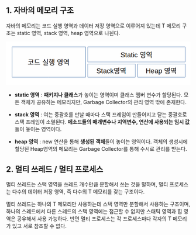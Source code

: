 ## 1. 자바의 메모리 구조

자바의 메모리는 코드 실행 영역과 데이터 저장 영역으로 이루어져 있는데 T 메모리 구조는 static 영역, stack 영역, heap 영역으로 나뉜다.

![img](https://github.com/dilmah0203/TIL/blob/main/Image/Tmemory0.png)


- **static 영역** : **패키지나 클래스**가 놓이는 영역이며 클래스 멤버 변수가 할당된다. 모든 객체가 공유하는 메모리지만, Garbage Collector의 관리 영역 밖에 존재한다.

- **stack 영역** : 여는 중괄호를 만날 때마다 스택 프레임이 만들어지고 닫는 중괄호로 스택 프레임이 소멸된다. **메소드들의 매개변수나 지역변수, 연산에 사용되는 임시 값**들이 놓이는 영역이다.

- **heap 영역** : new 연산을 통해 **생성된 객체**들이 놓이는 영역이다. 객체의 생성시에 할당된 Heap영역의 메모리는 Garbage Collector를 통해 수시로 관리를 받는다.

## 2. 멀티 쓰레드 / 멀티 프로세스

멀티 쓰레드는 스택 영역을 쓰레드 개수만큼 분할해서 쓰는 것을 말하며, 멀티 프로세스는 다수의 데이터 저장 영역, 즉 다수의 T 메모리를 갖는 구조이다.

멀티 쓰레드는 하나의 T 메모리만 사용하는데 스택 영역만 분할해서 사용하는 구조이며, 하나의 스레드에서 다른 스레드의 스택 영역에는 접근할 수 없지만 스태틱 영역과 힙 영역은 공유해서 사용 가능하다. 반면 멀티 프로세스는 각 프로세스마다 각자의 T 메모리가 있고 서로 참조할 수 없다.







